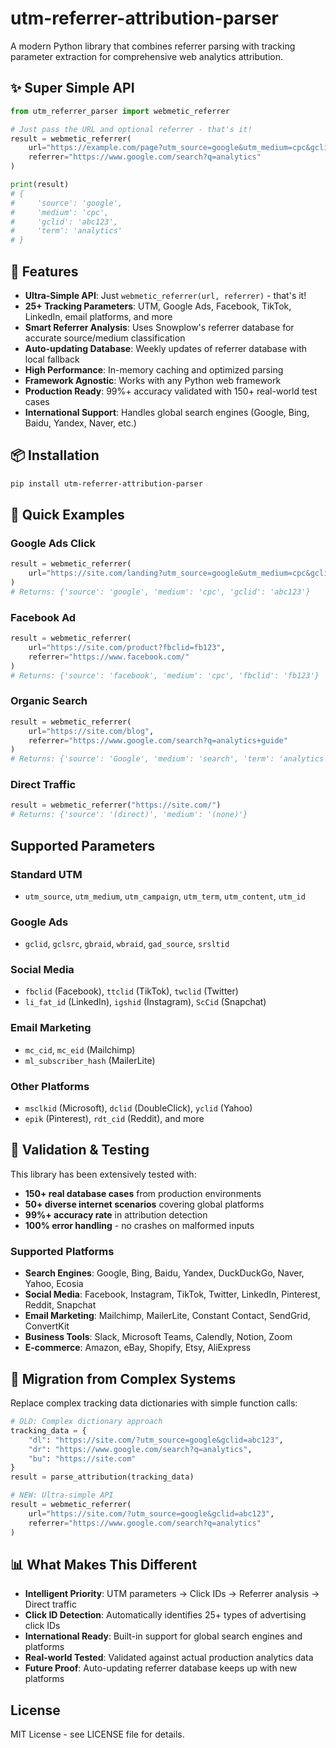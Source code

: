 # utm-referrer-attribution-parser

A modern Python library that combines referrer parsing with tracking parameter extraction for comprehensive web analytics attribution.

## ✨ Super Simple API

```python
from utm_referrer_parser import webmetic_referrer

# Just pass the URL and optional referrer - that's it!
result = webmetic_referrer(
    url="https://example.com/page?utm_source=google&utm_medium=cpc&gclid=abc123",
    referrer="https://www.google.com/search?q=analytics"
)

print(result)
# {
#     'source': 'google',
#     'medium': 'cpc',
#     'gclid': 'abc123',
#     'term': 'analytics'
# }
```

## 🚀 Features

- **Ultra-Simple API**: Just `webmetic_referrer(url, referrer)` - that's it!
- **25+ Tracking Parameters**: UTM, Google Ads, Facebook, TikTok, LinkedIn, email platforms, and more
- **Smart Referrer Analysis**: Uses Snowplow's referrer database for accurate source/medium classification
- **Auto-updating Database**: Weekly updates of referrer database with local fallback
- **High Performance**: In-memory caching and optimized parsing
- **Framework Agnostic**: Works with any Python web framework
- **Production Ready**: 99%+ accuracy validated with 150+ real-world test cases
- **International Support**: Handles global search engines (Google, Bing, Baidu, Yandex, Naver, etc.)

## 📦 Installation

```bash
pip install utm-referrer-attribution-parser
```

## 🎯 Quick Examples

### Google Ads Click
```python
result = webmetic_referrer(
    url="https://site.com/landing?utm_source=google&utm_medium=cpc&gclid=abc123"
)
# Returns: {'source': 'google', 'medium': 'cpc', 'gclid': 'abc123'}
```

### Facebook Ad
```python
result = webmetic_referrer(
    url="https://site.com/product?fbclid=fb123",
    referrer="https://www.facebook.com/"
)
# Returns: {'source': 'facebook', 'medium': 'cpc', 'fbclid': 'fb123'}
```

### Organic Search
```python
result = webmetic_referrer(
    url="https://site.com/blog",
    referrer="https://www.google.com/search?q=analytics+guide"
)
# Returns: {'source': 'Google', 'medium': 'search', 'term': 'analytics guide'}
```

### Direct Traffic
```python
result = webmetic_referrer("https://site.com/")
# Returns: {'source': '(direct)', 'medium': '(none)'}
```

## Supported Parameters

### Standard UTM
- `utm_source`, `utm_medium`, `utm_campaign`, `utm_term`, `utm_content`, `utm_id`

### Google Ads  
- `gclid`, `gclsrc`, `gbraid`, `wbraid`, `gad_source`, `srsltid`

### Social Media
- `fbclid` (Facebook), `ttclid` (TikTok), `twclid` (Twitter)
- `li_fat_id` (LinkedIn), `igshid` (Instagram), `ScCid` (Snapchat)

### Email Marketing
- `mc_cid`, `mc_eid` (Mailchimp)
- `ml_subscriber_hash` (MailerLite)

### Other Platforms
- `msclkid` (Microsoft), `dclid` (DoubleClick), `yclid` (Yahoo)
- `epik` (Pinterest), `rdt_cid` (Reddit), and more

## 🧪 Validation & Testing

This library has been extensively tested with:
- **150+ real database cases** from production environments
- **50+ diverse internet scenarios** covering global platforms
- **99%+ accuracy rate** in attribution detection
- **100% error handling** - no crashes on malformed inputs

### Supported Platforms
- **Search Engines**: Google, Bing, Baidu, Yandex, DuckDuckGo, Naver, Yahoo, Ecosia
- **Social Media**: Facebook, Instagram, TikTok, Twitter, LinkedIn, Pinterest, Reddit, Snapchat
- **Email Marketing**: Mailchimp, MailerLite, Constant Contact, SendGrid, ConvertKit
- **Business Tools**: Slack, Microsoft Teams, Calendly, Notion, Zoom
- **E-commerce**: Amazon, eBay, Shopify, Etsy, AliExpress

## 🔄 Migration from Complex Systems

Replace complex tracking data dictionaries with simple function calls:

```python
# OLD: Complex dictionary approach
tracking_data = {
    "dl": "https://site.com/?utm_source=google&gclid=abc123",
    "dr": "https://www.google.com/search?q=analytics", 
    "bu": "https://site.com"
}
result = parse_attribution(tracking_data)

# NEW: Ultra-simple API
result = webmetic_referrer(
    url="https://site.com/?utm_source=google&gclid=abc123",
    referrer="https://www.google.com/search?q=analytics"
)
```

## 📊 What Makes This Different

- **Intelligent Priority**: UTM parameters → Click IDs → Referrer analysis → Direct traffic
- **Click ID Detection**: Automatically identifies 25+ types of advertising click IDs
- **International Ready**: Built-in support for global search engines and platforms  
- **Real-world Tested**: Validated against actual production analytics data
- **Future Proof**: Auto-updating referrer database keeps up with new platforms

## License

MIT License - see LICENSE file for details.